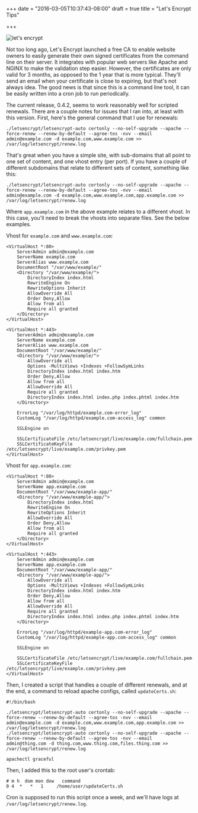 +++
date = "2016-03-05T10:37:43-08:00"
draft = true
title = "Let's Encrypt Tips"

+++

<img alt="let's encrypt" src="https://storage.googleapis.com/ejf-io/letsencrypt-logo-horizontal.svg">

Not too long ago, Let's Encrypt launched a free CA to enable website owners to easily generate their own signed certificates from the command line on their server. It integrates with popular web servers like Apache and NGINX to make the validation step easier. However, the certificates are only valid for 3 months, as opposed to the 1 year that is more typical. They'll send an email when your certificate is close to expiring, but that's not always idea. The good news is that since this is a command line tool, it can be easily written into a cron job to run periodically.

The current release, 0.4.2, seems to work reasonably well for scripted renewals. There are a couple notes for issues that I ran into, at least with this version. First, here's the general command that I use for renewals:

    ./letsencrypt/letsencrypt-auto certonly --no-self-upgrade --apache --force-renew --renew-by-default --agree-tos -nvv --email admin@example.com -d example.com,www.example.com >> /var/log/letsencrypt/renew.log

That's great when you have a simple site, with sub-domains that all point to one set of content, and one vhost entry (per port). If you have a couple of different subdomains that relate to different sets of content, something like this:

    ./letsencrypt/letsencrypt-auto certonly --no-self-upgrade --apache --force-renew --renew-by-default --agree-tos -nvv --email admin@example.com -d example.com,www.example.com,app.example.com >> /var/log/letsencrypt/renew.log

Where `app.example.com` in the above example relates to a different vhost. In this case, you'll need to break the vhosts into separate files. See the below examples.

Vhost for `example.com` and `www.example.com`:

    <VirtualHost *:80>
        ServerAdmin admin@example.com
        ServerName example.com
        ServerAlias www.example.com
        DocumentRoot "/var/www/example/"
        <Directory "/var/www/example/">
            DirectoryIndex index.html
            RewriteEngine On
            RewriteOptions Inherit
            AllowOverride All
            Order Deny,Allow
            Allow from all
            Require all granted
        </Directory>
    </VirtualHost>

    <VirtualHost *:443>
        ServerAdmin admin@example.com   
        ServerName example.com
        ServerAlias www.example.com  
        DocumentRoot "/var/www/example/"
        <Directory "/var/www/example/">
            AllowOverride all
            Options -MultiViews +Indexes +FollowSymLinks
            DirectoryIndex index.html index.htm
            Order Deny,Allow
            Allow from all
            AllowOverride All
            Require all granted
            DirectoryIndex index.html index.php index.phtml index.htm
        </Directory>

        ErrorLog "/var/log/httpd/example.com-error_log"
        CustomLog "/var/log/httpd/example.com-access_log" common

        SSLEngine on

        SSLCertificateFile /etc/letsencrypt/live/example.com/fullchain.pem
        SSLCertificateKeyFile /etc/letsencrypt/live/example.com/privkey.pem
    </VirtualHost>

Vhost for `app.example.com`:

    <VirtualHost *:80>
        ServerAdmin admin@example.com
        ServerName app.example.com
        DocumentRoot "/var/www/example-app/"
        <Directory "/var/www/example-app/">
            DirectoryIndex index.html
            RewriteEngine On
            RewriteOptions Inherit
            AllowOverride All
            Order Deny,Allow
            Allow from all
            Require all granted
        </Directory>
    </VirtualHost>

    <VirtualHost *:443>
        ServerAdmin admin@example.com   
        ServerName app.example.com
        DocumentRoot "/var/www/example-app/"
        <Directory "/var/www/example-app/">
            AllowOverride all
            Options -MultiViews +Indexes +FollowSymLinks
            DirectoryIndex index.html index.htm
            Order Deny,Allow
            Allow from all
            AllowOverride All
            Require all granted
            DirectoryIndex index.html index.php index.phtml index.htm
        </Directory>

        ErrorLog "/var/log/httpd/example-app.com-error_log"
        CustomLog "/var/log/httpd/example-app.com-access_log" common

        SSLEngine on

        SSLCertificateFile /etc/letsencrypt/live/example.com/fullchain.pem
        SSLCertificateKeyFile /etc/letsencrypt/live/example.com/privkey.pem
    </VirtualHost>

Then, I created a script that handles a couple of different renewals, and at the end, a command to reload apache configs, called `updateCerts.sh`:

    #!/bin/bash

    ./letsencrypt/letsencrypt-auto certonly --no-self-upgrade --apache --force-renew --renew-by-default --agree-tos -nvv --email admin@example.com -d example.com,www.example.com,app.example.com >> /var/log/letsencrypt/renew.log
    ./letsencrypt/letsencrypt-auto certonly --no-self-upgrade --apache --force-renew --renew-by-default --agree-tos -nvv --email admin@thing.com -d thing.com,www.thing.com,files.thing.com >> /var/log/letsencrypt/renew.log

    apachectl graceful

Then, I added this to the root user's crontab:

    # m h  dom mon dow   command
    0 4  *   *   1     /home/user/updateCerts.sh

Cron is supposed to run this script once a week, and we'll have logs at `/var/log/letsencrypt/renew.log`.
